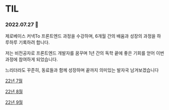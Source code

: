 # TIL

### 2022.07.27 🚀

제로베이스 커넥To 프론트엔드 과정을 수강하며, 6개월 간의 배움과 성장의 과정을 하루하루 기록하려 합니다.

저는 비전공자로 프론트엔드 개발자를 꿈꾸며 1년 간의 독학 끝에 좋은 기회를 얻어 이번 과정에 참여하게 되었습니다.

느리더라도 꾸준히, 동료들과 함께 성장하며 끝까지 의미있는 발자국 남겨보겠습니다

[22년 7월](./202207/list)

[22년 8월](./202208/list)

[22년 9월](./202208/list)
